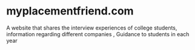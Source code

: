 # myplacementfriend.com

A website that shares the interview experiences of college students, information regarding different companies , Guidance to students in each year
